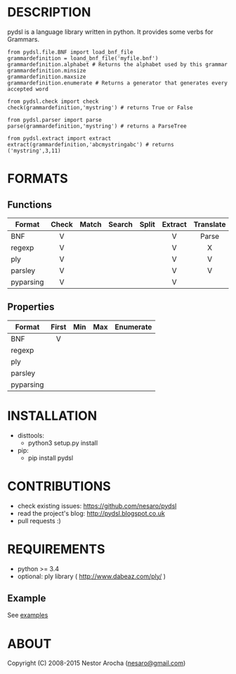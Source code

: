 DESCRIPTION
===========

pydsl is a language library written in python. It provides some verbs for Grammars.

    from pydsl.file.BNF import load_bnf_file
    grammardefinition = loand_bnf_file('myfile.bnf')
    grammardefinition.alphabet # Returns the alphabet used by this grammar
    grammardefinition.minsize
    grammardefinition.maxsize 
    grammardefinition.enumerate # Returns a generator that generates every accepted word

    from pydsl.check import check
    check(grammardefinition,'mystring') # returns True or False

    from pydsl.parser import parse
    parse(grammardefinition,'mystring') # returns a ParseTree

    from pydsl.extract import extract
    extract(grammardefinition,'abcmystringabc') # returns ('mystring',3,11)

FORMATS
=======

Functions
---------

| Format  |Check|Match|Search|Split|Extract|Translate|Validate|Diff|
| ------- |:---:|-----|------|-----|:-----:|:-------:|:------:|----|
| BNF     | V   |     |      |     |V      | Parse   | V      |    |
| regexp  | V   |     |      |     |V      | X       |        |    |
| ply     | V   |     |      |     |V      | V       |        |    |
| parsley | V   |     |      |     |V      | V       |        |    |
|pyparsing| V   |     |      |     |V      |         |        |    |

Properties
----------

| Format  |First|Min|Max|Enumerate|
| ------- |:---:|---|---|---------|
| BNF     | V   |   |   |         |
| regexp  |     |   |   |         |
| ply     |     |   |   |         |
| parsley |     |   |   |         |
|pyparsing|     |   |   |         |


INSTALLATION
============
 * disttools:
   * python3 setup.py install
 * pip:
   * pip install pydsl

CONTRIBUTIONS
=============
 * check existing issues: https://github.com/nesaro/pydsl
 * read the project's blog: http://pydsl.blogspot.co.uk
 * pull requests :)


REQUIREMENTS
============
 * python >= 3.4
 * optional: ply library ( http://www.dabeaz.com/ply/ )

## Example

See [examples](documentation/example)

ABOUT
=====
Copyright (C) 2008-2015 Nestor Arocha (nesaro@gmail.com)


